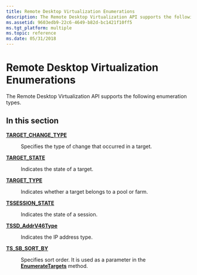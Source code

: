 ```yaml
---
title: Remote Desktop Virtualization Enumerations
description: The Remote Desktop Virtualization API supports the following enumeration types.
ms.assetid: 9603edb9-22c6-4649-b82d-bc1421f10ff5
ms.tgt_platform: multiple
ms.topic: reference
ms.date: 05/31/2018
---
```


# Remote Desktop Virtualization Enumerations

The Remote Desktop Virtualization API supports the following enumeration types.

## In this section

<dl> <dt>

[**TARGET\_CHANGE\_TYPE**](/windows/desktop/api/SessDirPublicTypes/ne-sessdirpublictypes-target_change_type)
</dt> <dd>

Specifies the type of change that occurred in a target.

</dd> <dt>

[**TARGET\_STATE**](/windows/desktop/api/SessDirPublicTypes/ne-sessdirpublictypes-target_state)
</dt> <dd>

Indicates the state of a target.

</dd> <dt>

[**TARGET\_TYPE**](/windows/desktop/api/SessDirPublicTypes/ne-sessdirpublictypes-target_type)
</dt> <dd>

Indicates whether a target belongs to a pool or farm.

</dd> <dt>

[**TSSESSION\_STATE**](/windows/desktop/api/SessDirPublicTypes/ne-sessdirpublictypes-tssession_state)
</dt> <dd>

Indicates the state of a session.

</dd> <dt>

[**TSSD\_AddrV46Type**](/windows/desktop/api/SessDirPublicTypes/ne-sessdirpublictypes-tssd_addrv46type)
</dt> <dd>

Indicates the IP address type.

</dd> <dt>

[**TS\_SB\_SORT\_BY**](/windows/desktop/api/sbtsv/ne-sbtsv-ts_sb_sort_by)
</dt> <dd>

Specifies sort order. It is used as a parameter in the [**EnumerateTargets**](/windows/desktop/api/sbtsv/nf-sbtsv-itssbresourcepluginstore-enumeratetargets) method.

</dd> </dl>

 

 




